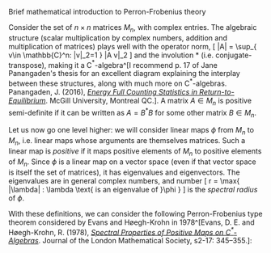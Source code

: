 
 Brief mathematical introduction to Perron-Frobenius theory

Consider the set of $n\times n$ matrices $M_n$, with complex entries. The algebraic structure (scalar multiplication by complex numbers, addition and multiplication of matrices) plays well with the operator norm,
\[
\|A\| = \sup_{ v\in \mathbb{C}^n: \|v\|_2=1 } \|A v\|_2
\]
and the involution $*$ (i.e. conjugate-transpose), making it a C$^*$-algebra^[I recommend p. 17 of Jane Panangaden's thesis for an excellent diagram explaining the interplay between these structures, along with much more on C$^*$-algebras. Panangaden, J. (2016), [*Energy Full Counting Statistics in Return-to-Equilibrium*](http://digitool.library.mcgill.ca/webclient/StreamGate?folder_id=0&dvs=1506472085000~161). McGill University, Montreal QC.]. A matrix $A\in M_n$ is positive semi-definite if it can be written as $A= B^*B$ for some other matrix $B\in M_n$. 

Let us now go one level higher: we will consider linear maps $\phi$ from $M_n$ to $M_n$, i.e. linear maps whose arguments are themselves matrices. Such a linear map is *positive* if it maps positive elements of $M_n$ to positive elements of $M_n$. Since $\phi$ is a linear map on a vector space (even if that vector space is itself the set of matrices), it has eigenvalues and eigenvectors. The eigenvalues are in general complex numbers, and number
\[
r = \max\{ |\lambda| : \lambda \text{ is an eigenvalue of }\phi \}
\]
  is the *spectral radius* of $\phi$.


With these definitions, we can consider the following Perron-Frobenius type theorem considered by Evans and Høegh-Krohn in 1978^[Evans, D. E. and Høegh-Krohn, R. (1978), [*Spectral Properties of Positive Maps on C$^*$-Algebras*](https://doi.org/10.1112/jlms/s2-17.2.345). Journal of the London Mathematical Society, s2-17: 345–355.]:
